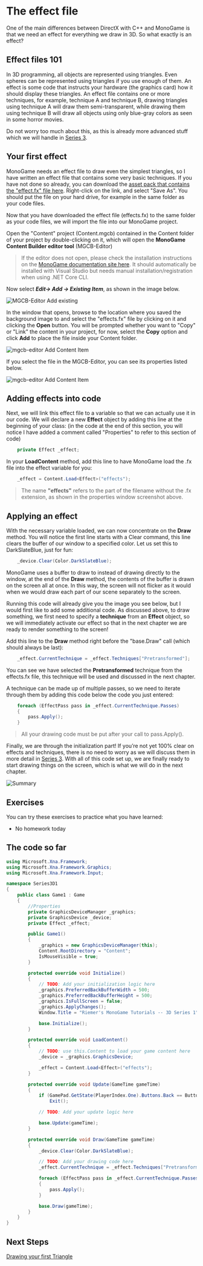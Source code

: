 # The effect file

One of the main differences between DirectX with C++ and MonoGame is that we need an effect for everything we draw in 3D. So what exactly is an effect?

## Effect files 101

In 3D programming, all objects are represented using triangles. Even spheres can be represented using triangles if you use enough of them. An effect is some code that instructs your hardware (the graphics card) how it should display these triangles. An effect file contains one or more techniques, for example, technique A and technique B, drawing triangles using technique A will draw them semi-transparent, while drawing them using technique B will draw all objects using only blue-gray colors as seen in some horror movies.

Do not worry too much about this, as this is already more advanced stuff which we will handle in [Series 3](Riemers3DXNA3hlsloverview.md).

## Your first effect

MonoGame needs an effect file to draw even the simplest triangles, so I have written an effect file that contains some very basic techniques. If you have not done so already, you can download the [asset pack that contains the "effect.fx" file here](https://github.com/simondarksidej/XNAGameStudio/raw/archive/Images/Riemers/https://github.com/SimonDarksideJ/XNAGameStudio/raw/archive/Samples/Riemers/3D%20Series1%20-%20Terrain%20-%20Assets.zip?raw=true). Right-click on the link, and select "Save As". You should put the file on your hard drive, for example in the same folder as your code files.

Now that you have downloaded the effect file (effects.fx) to the same folder as your code files, we will import the file into our MonoGame project.

Open the "Content" project (Content.mgcb) contained in the Content folder of your project by double-clicking on it, which will open the **MonoGame Content Builder editor tool** (MGCB-Editor)

> If the editor does not open, please check the installation instructions on the [MonoGame documentation site here](https://docs.monogame.net/articles/tools/mgcb_editor.html). It should automatically be installed with Visual Studio but needs manual installation/registration when using .NET Core CLI.

Now select ***Edit-> Add -> Existing Item***, as shown in the image below.

![MGCB-Editor Add existing](https://github.com/simondarksidej/XNAGameStudio/raw/archive/Images/Riemers/3DXNA1-02Effect1.png?raw=true)

In the window that opens, browse to the location where you saved the background image to and select the "effects.fx" file by clicking on it and clicking the **Open** button. You will be prompted whether you want to "Copy" or "Link" the content in your project, for now, select the **Copy** option and click **Add** to place the file inside your Content folder.

![mgcb-editor Add Content Item](https://github.com/simondarksidej/XNAGameStudio/raw/archive/Images/Riemers/3DXNA1-02Effect2.png?raw=true)

If you select the file in the MGCB-Editor, you can see its properties listed below.

![mgcb-editor Add Content Item](https://github.com/simondarksidej/XNAGameStudio/raw/archive/Images/Riemers/3DXNA1-02Effect3.png?raw=true)

## Adding effects into code

Next, we will link this effect file to a variable so that we can actually use it in our code. We will declare a new **Effect** object by adding this line at the beginning of your class: (in the code at the end of this section, you will notice I have added a comment called "Properties" to refer to this section of code)

```csharp
    private Effect _effect;
```

In your **LoadContent** method, add this line to have MonoGame load the .fx file into the effect variable for you:

```csharp
    _effect = Content.Load<Effect>("effects");
```

> The name **"effects"** refers to the part of the filename without the .fx extension, as shown in the properties window screenshot above.

## Applying an effect

With the necessary variable loaded, we can now concentrate on the **Draw** method. You will notice the first line starts with a Clear command, this line clears the buffer of our window to a specified color. Let us set this to DarkSlateBlue, just for fun:

```csharp
    _device.Clear(Color.DarkSlateBlue);
```

MonoGame uses a buffer to draw to instead of drawing directly to the window, at the end of the **Draw** method, the contents of the buffer is drawn on the screen all at once. In this way, the screen will not flicker as it would when we would draw each part of our scene separately to the screen.

Running this code will already give you the image you see below, but I would first like to add some additional code. As discussed above, to draw something, we first need to specify a **technique** from an **Effect** object, so we will immediately activate our effect so that in the next chapter we are ready to render something to the screen! 

Add this line to the **Draw** method right before the "base.Draw" call (which should always be last):

```csharp
    _effect.CurrentTechnique = _effect.Techniques["Pretransformed"];
```

You can see we have selected the **Pretransformed** technique from the effects.fx file, this technique will be used and discussed in the next chapter.

A technique can be made up of multiple passes, so we need to iterate through them by adding this code below the code you just entered:

```csharp
    foreach (EffectPass pass in _effect.CurrentTechnique.Passes)
    {
        pass.Apply();
    }
```

> All your drawing code must be put after your call to pass.Apply().

Finally, we are through the initialization part! If you’re not yet 100% clear on effects and techniques, there is no need to worry as we will discuss them in more detail in [Series 3](Riemers3DXNA3hlsloverview.md). With all of this code set up, we are finally ready to start drawing things on the screen, which is what we will do in the next chapter.

![Summary](https://github.com/simondarksidej/XNAGameStudio/raw/archive/Images/Riemers/3DXNA1-02Effect4.png?raw=true)

## Exercises

You can try these exercises to practice what you have learned:

- No homework today

## The code so far

```csharp
using Microsoft.Xna.Framework;
using Microsoft.Xna.Framework.Graphics;
using Microsoft.Xna.Framework.Input;

namespace Series3D1
{
    public class Game1 : Game
    {
        //Properties
        private GraphicsDeviceManager _graphics;
        private GraphicsDevice _device;
        private Effect _effect;

        public Game1()
        {
            _graphics = new GraphicsDeviceManager(this);
            Content.RootDirectory = "Content";
            IsMouseVisible = true;
        }

        protected override void Initialize()
        {
            // TODO: Add your initialization logic here
            _graphics.PreferredBackBufferWidth = 500;
            _graphics.PreferredBackBufferHeight = 500;
            _graphics.IsFullScreen = false;
            _graphics.ApplyChanges();
            Window.Title = "Riemer's MonoGame Tutorials -- 3D Series 1";

            base.Initialize();
        }

        protected override void LoadContent()
        {
            // TODO: use this.Content to load your game content here
            _device = _graphics.GraphicsDevice;

            _effect = Content.Load<Effect>("effects");
        }

        protected override void Update(GameTime gameTime)
        {
            if (GamePad.GetState(PlayerIndex.One).Buttons.Back == ButtonState.Pressed || Keyboard.GetState().IsKeyDown(Keys.Escape))
                Exit();

            // TODO: Add your update logic here

            base.Update(gameTime);
        }

        protected override void Draw(GameTime gameTime)
        {
            _device.Clear(Color.DarkSlateBlue);

            // TODO: Add your drawing code here
            _effect.CurrentTechnique = _effect.Techniques["Pretransformed"];

            foreach (EffectPass pass in _effect.CurrentTechnique.Passes)
            {
                pass.Apply();
            }

            base.Draw(gameTime);
        }
    }
}
```

## Next Steps

[Drawing your first Triangle](Riemers3DXNA1Terrain03triangles)
